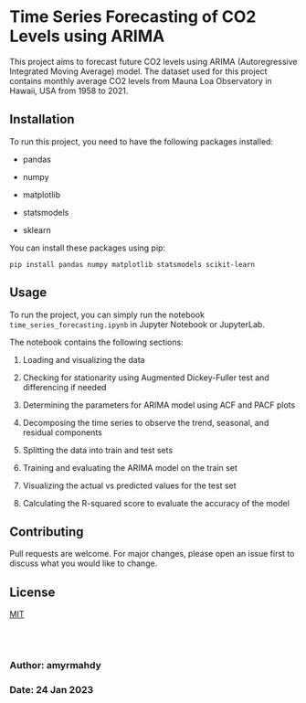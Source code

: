 # **Time Series Forecasting of CO2 Levels using ARIMA**

This project aims to forecast future CO2 levels using ARIMA (Autoregressive Integrated Moving Average) model. The dataset used for this project contains monthly average CO2 levels from Mauna Loa Observatory in Hawaii, USA from 1958 to 2021.


## **Installation**

To run this project, you need to have the following packages installed:

- pandas

- numpy

- matplotlib

- statsmodels

- sklearn

You can install these packages using pip:

```
pip install pandas numpy matplotlib statsmodels scikit-learn
```

## **Usage**

To run the project, you can simply run the notebook `time_series_forecasting.ipynb` in Jupyter Notebook or JupyterLab.

The notebook contains the following sections:


1. Loading and visualizing the data

2. Checking for stationarity using Augmented Dickey-Fuller test and differencing if needed

3. Determining the parameters for ARIMA model using ACF and PACF plots

4. Decomposing the time series to observe the trend, seasonal, and residual components

5. Splitting the data into train and test sets

6. Training and evaluating the ARIMA model on the train set

7. Visualizing the actual vs predicted values for the test set

8. Calculating the R-squared score to evaluate the accuracy of the model

## **Contributing**

Pull requests are welcome. For major changes, please open an issue first to discuss what you would like to change.


## **License**

[MIT](https://choosealicense.com/licenses/mit/)

<br >
<br >

### Author: **amyrmahdy**
### Date: **24 Jan 2023**